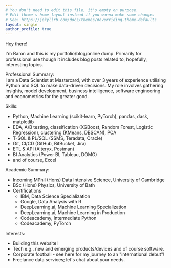 ```yaml
---
# You don't need to edit this file, it's empty on purpose.
# Edit theme's home layout instead if you wanna make some changes
# See: https://jekyllrb.com/docs/themes/#overriding-theme-defaults
layout: single
author_profile: true
---
```


Hey there!

I'm Baron and this is my portfolio/blog/online dump. Primarily for professional use though it includes blog posts related to, hopefully, interesting topics.

Professional Summary: <br>
I am a Data Scientist at Mastercard, with over 3 years of experience utilising Python and SQL to make data-driven decisions. My role involves gathering insights, model development, business intelligence, software engineering and econometrics for the greater good.

Skills:
- Python, Machine Learning (scikit-learn, PyTorch), pandas, dask, matplotlib
- EDA, A/B testing, classification (XGBoost, Random Forest, Logistic Regression), clustering (KMeans, DBSCAN), PCA
- T-SQL & PL/SQL (SSMS, Teradata, Oracle)
- Git, CI/CD (GitHub, BitBucket, Jira)
- ETL & API (Alteryx, Postman)
- BI Analytics (Power BI, Tableau, DOMO)
- and of course, Excel

Academic Summary:
- Incoming MPhil (Hons) Data Intensive Science, University of Cambridge
- BSc (Hons) Physics, University of Bath
- Certifications
    - IBM, Data Science Specialization
    - Google, Data Analysis with R
    - DeepLearning.ai, Machine Learning Specialization
    - DeepLearning.ai, Machine Learning in Production
    - Codeacademy, Intermediate Python
    - Codeacademy, PyTorch

Interests:
- Building this website!
- Tech e.g., new and emerging products/devices and of course software.
- Corporate football - see here for my journey to an "international debut"!
- Freelance data services; let's chat about your needs.